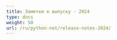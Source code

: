 ```yaml
---
title: Заметки к выпуску - 2024
type: docs
weight: 50
url: /ru/python-net/release-notes-2024/
---
```



